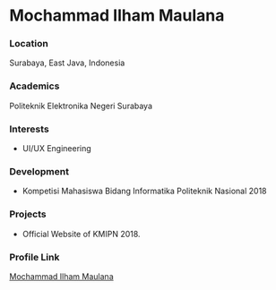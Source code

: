 # Mochammad Ilham Maulana

### Location

Surabaya, East Java, Indonesia

### Academics

Politeknik Elektronika Negeri Surabaya

### Interests

- UI/UX Engineering

### Development

- Kompetisi Mahasiswa Bidang Informatika Politeknik Nasional 2018

### Projects

- Official Website of KMIPN 2018.

### Profile Link

[Mochammad Ilham Maulana](https://github.com/ilhamhzrd20)
